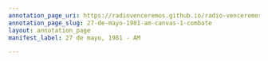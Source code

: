 ```yaml
---
annotation_page_uri: https://radiovenceremos.github.io/radio-venceremos-espanol-1/annotations/27-de-mayo-1981-am-canvas-1-combate.json
annotation_page_slug: 27-de-mayo-1981-am-canvas-1-combate
layout: annotation_page
manifest_label: 27 de mayo, 1981 - AM

---
```

